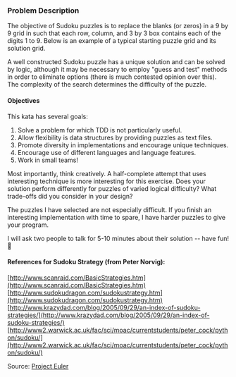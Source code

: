 ### Problem Description

The objective of Sudoku puzzles is to replace the blanks (or zeros) in a 9 by 9 grid in such that each row, column, and 3 by 3 box contains each of the digits 1 to 9. Below is an example of a typical starting puzzle grid and its solution grid.

A well constructed Sudoku puzzle has a unique solution and can be solved by logic, although it may be necessary to employ "guess and test" methods in order to eliminate options (there is much contested opinion over this). The complexity of the search determines the difficulty of the puzzle.

#### Objectives

This kata has several goals:
1. Solve a problem for which TDD is not particularly useful.
2. Allow flexibility is data structures by providing puzzles as text files.
3. Promote diversity in implementations and encourage unique techniques.
4. Encourage use of different languages and language features.
5. Work in small teams!

Most importantly, think creatively. A half-complete attempt that uses interesting technique is more interesting for this exercise. Does your solution perform differently for puzzles of varied logical difficulty? What trade-offs did you consider in your design?

The puzzles I have selected are not especially difficult. If you finish an interesting implementation with time to spare, I have harder puzzles to give your program.

I will ask two people to talk for 5-10 minutes about their solution -- have fun! :100:

#### References for Sudoku Strategy (from Peter Norvig):
[http://www.scanraid.com/BasicStrategies.htm](http://www.scanraid.com/BasicStrategies.htm)
[http://www.sudokudragon.com/sudokustrategy.htm](http://www.sudokudragon.com/sudokustrategy.htm)
[http://www.krazydad.com/blog/2005/09/29/an-index-of-sudoku-strategies/](http://www.krazydad.com/blog/2005/09/29/an-index-of-sudoku-strategies/)
[http://www2.warwick.ac.uk/fac/sci/moac/currentstudents/peter_cock/python/sudoku/](http://www2.warwick.ac.uk/fac/sci/moac/currentstudents/peter_cock/python/sudoku/)

Source:
[Project Euler](http://projecteuler.net/index.php?section=problems&id=96)
